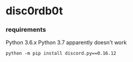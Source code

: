 ﻿# disc0rdb0t

### requirements
Python 3.6.x
Python 3.7 apparently doesn't work

```
python -m pip install discord.py==0.16.12
```
